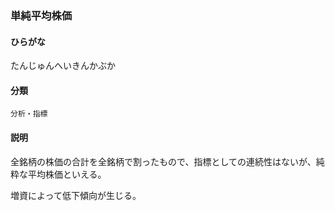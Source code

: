 <div style="display:none;">

## [あ行](securities-terms?id=あ行)
## [か行](securities-terms?id=か行)
## [さ行](securities-terms?id=さ行)
## [た行](securities-terms?id=た行)

</div>

### 単純平均株価

#### ひらがな

たんじゅんへいきんかぶか

#### 分類

`分析・指標`

#### 説明

全銘柄の株価の合計を全銘柄で割ったもので、指標としての連続性はないが、純粋な平均株価といえる。
増資によって低下傾向が生じる。

<div style="display:none;">

## [な行](securities-terms?id=な行)
## [は行](securities-terms?id=は行)
## [ま行](securities-terms?id=ま行)
## [や行](securities-terms?id=や行)
## [ら行](securities-terms?id=ら行)
## [わ行](securities-terms?id=わ行)
## [英数字・記号](securities-terms?id=英数字・記号)

</div>


